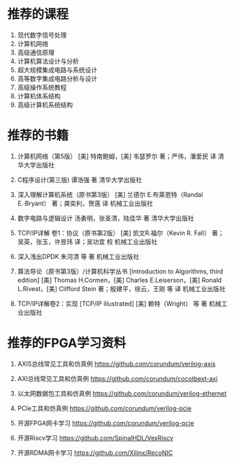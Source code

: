 # 推荐的课程

1. 现代数字信号处理
1. 计算机网络
1. 高级通信原理
1. 计算机算法设计与分析
1. 超大规模集成电路与系统设计
1. 高等数字集成电路分析与设计
1. 高级操作系统教程
1. 计算机体系结构
1. 高级计算机系统结构


# 推荐的书籍

1. 计算机网络（第5版） 
[美] 特南鲍姆，[美] 韦瑟罗尔 著；严伟，潘爱民 译
清华大学出版社

1. C程序设计(第三版)
谭浩强 著
清华大学出版社

1. 深入理解计算机系统（原书第3版）
[美] 兰德尔 E.布莱恩特（Randal E.·Bryant） 著；龚奕利，贺莲 译
机械工业出版社

1. 数字电路与逻辑设计
汤勇明，张圣清，陆佳华 著
清华大学出版社

1. TCP/IP详解 卷1：协议（原书第2版）
[美] 凯文R.福尔（Kevin R. Fall） 著；吴英，张玉，许昱玮 译；吴功宜 校
机械工业出版社

1. 深入浅出DPDK
朱河清 等 著
机械工业出版社

1. 算法导论（原书第3版）/计算机科学丛书 [Introduction to Algorithms, third edition]
[美] Thomas H.Cormen，[美] Charles E.Leiserson，[美] Ronald L.Rivest，[美] Clifford Stein 著；殷建平，徐云，王刚 等 译
机械工业出版社

1. TCP/IP详解卷2：实现 [TCP/IP illustrated]
[美] 赖特（Wright） 等 著
机械工业出版社





# 推荐的FPGA学习资料

1. AXIS总线常见工具和仿真例
https://github.com/corundum/verilog-axis

1. AXI总线常见工具和仿真例
https://github.com/corundum/cocotbext-axi

1. 以太网数据包工具和仿真例
https://github.com/corundum/verilog-ethernet

1. PCIe工具和仿真例
https://github.com/corundum/verilog-pcie

1. 开源FPGA网卡学习
https://github.com/corundum/verilog-pcie

1. 开源Riscv学习
https://github.com/SpinalHDL/VexRiscv

1. 开源RDMA网卡学习
https://github.com/Xilinx/RecoNIC





